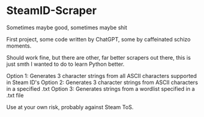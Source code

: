 # SteamID-Scraper
Sometimes maybe good, sometimes maybe shit

First project, some code written by ChatGPT, some by caffeinated schizo moments. 

Should work fine, but there are other, far better scrapers out there, this is just smth I wanted to do to learn Python better.

Option 1: Generates 3 character strings from all ASCII characters supported in Steam ID's
Option 2: Generates 3 character strings from ASCII characters in a specified .txt
Option 3: Generates strings from a wordlist specified in a .txt file

Use at your own risk, probably against Steam ToS.
